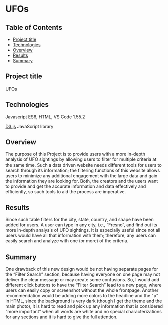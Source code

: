 # UFOs



## Table of Contents
* [Project title](#project-title)
* [Technologies](#technologies)
* [Overview](#overview)
* [Results](#results)
* [Summary](#summary)

 
## Project title
UFOs

## Technologies
Javascript ES6, HTML, VS Code 1.55.2

[D3.js](https://github.com/d3/d3/releases/download/v6.7.0/d3.zip) JavaScript library

## Overview

The purpose of this Project is to provide users with a more in-depth analysis of UFO sightings by allowing users to filter for multiple criteria at the same time. Such a data driven website needs different tools for users to search through its information; the filtering functions of this website allows users to minimize any additional engagement with the large data and gain the information they are looking for. Both, the creators and the users want to provide and get the accurate information and data effectively and efficiently, so such tools to aid the process are imperative. 

## Results

Since such table filters for the city, state, country, and shape have been added for users. A user can type in any city, i.e., “Fresno”, and find out its more in-depth analysis of UFO sightings. It is especially useful since not all users would have all that information with them; therefore, any users can easily search and analyze with one (or more) of the criteria.

## Summary

One drawback of this new design would be not having separate pages for the “Filter Search” section, because having everyone on one page may not deliver the clear message or may create some confusions. So, I would add different click buttons to have the “Filter Search” lead to a new page, where users can easily copy or screenshot without the whole frontpage. Another recommendation would be adding more colors to the headline and the "p" in HTML, since the background is very dark (though I get the theme and the main photo), it is hard to read and pick up any information that is considered “more important” when all words are white and no special characterizations for any sections and it is hard to give the full attention. 
